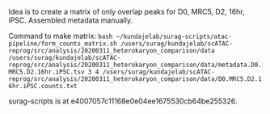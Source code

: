 Idea is to create a matrix of only overlap peaks for D0, MRC5, D2, 16hr, iPSC. Assembled metadata manually.

Command to make matrix:
`bash ~/kundajelab/surag-scripts/atac-pipeline/form_counts_matrix.sh /users/surag/kundajelab/scATAC-reprog/src/analysis/20200311_heterokaryon_comparison/data /users/surag/kundajelab/scATAC-reprog/src/analysis/20200311_heterokaryon_comparison/data/metadata.D0.MRC5.D2.16hr.iPSC.tsv 3 4 /users/surag/kundajelab/scATAC-reprog/src/analysis/20200311_heterokaryon_comparison/data/D0.MRC5.D2.16hr.iPSC.counts.txt`


surag-scripts is at e4007057c11168e0e04ee1675530cb64be255326. 

